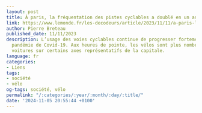 ```yaml
---
layout: post
title: À paris, la fréquentation des pistes cyclables a doublé en un an
link: https://www.lemonde.fr/les-decodeurs/article/2023/11/11/a-paris-la-frequentation-des-pistes-cyclables-a-double-en-un-an_6199510_4355770.html
author: Pierre Breteau
published_date: 11/11/2023
description: L’usage des voies cyclables continue de progresser fortement depuis la
  pandémie de Covid-19. Aux heures de pointe, les vélos sont plus nombreux que les
  voitures sur certains axes représentatifs de la capitale.
language: fr
categories:
- Liens
tags:
- société
- vélo
og-tags: société, vélo
permalink: "/:categories/:year/:month/:day/:title/"
date: '2024-11-05 20:55:44 +0100'
---
```

